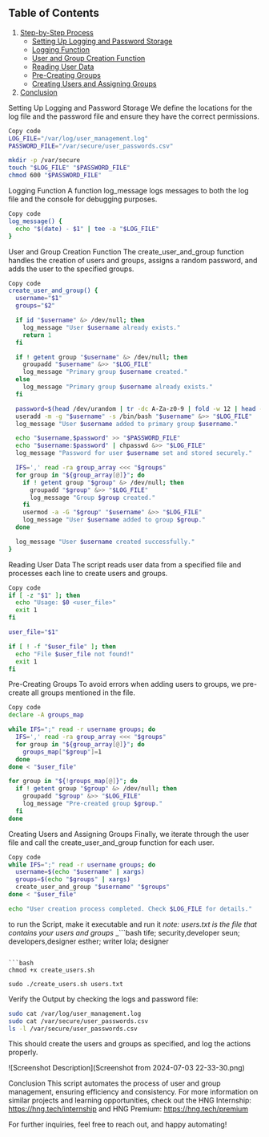 ## Table of Contents

1. [Step-by-Step Process](#step-by-step-process)
   - [Setting Up Logging and Password Storage](#setting-up-logging-and-password-storage)
   - [Logging Function](#logging-function)
   - [User and Group Creation Function](#user-and-group-creation-function)
   - [Reading User Data](#reading-user-data)
   - [Pre-Creating Groups](#pre-creating-groups)
   - [Creating Users and Assigning Groups](#creating-users-and-assigning-groups)
2. [Conclusion](#conclusion)



Setting Up Logging and Password Storage
We define the locations for the log file and the password file and ensure they have the correct permissions.

```bash
Copy code
LOG_FILE="/var/log/user_management.log"
PASSWORD_FILE="/var/secure/user_passwords.csv"

mkdir -p /var/secure
touch "$LOG_FILE" "$PASSWORD_FILE"
chmod 600 "$PASSWORD_FILE"
```

Logging Function
A function log_message logs messages to both the log file and the console for debugging purposes.

```bash
Copy code
log_message() {
  echo "$(date) - $1" | tee -a "$LOG_FILE"
}
```

User and Group Creation Function
The create_user_and_group function handles the creation of users and groups, assigns a random password, and adds the user to the specified groups.

```bash
Copy code
create_user_and_group() {
  username="$1"
  groups="$2"

  if id "$username" &> /dev/null; then
    log_message "User $username already exists."
    return 1
  fi

  if ! getent group "$username" &> /dev/null; then
    groupadd "$username" &>> "$LOG_FILE"
    log_message "Primary group $username created."
  else
    log_message "Primary group $username already exists."
  fi

  password=$(head /dev/urandom | tr -dc A-Za-z0-9 | fold -w 12 | head -n 1)
  useradd -m -g "$username" -s /bin/bash "$username" &>> "$LOG_FILE"
  log_message "User $username added to primary group $username."

  echo "$username,$password" >> "$PASSWORD_FILE"
  echo "$username:$password" | chpasswd &>> "$LOG_FILE"
  log_message "Password for user $username set and stored securely."

  IFS=',' read -ra group_array <<< "$groups"
  for group in "${group_array[@]}"; do
    if ! getent group "$group" &> /dev/null; then
      groupadd "$group" &>> "$LOG_FILE"
      log_message "Group $group created."
    fi
    usermod -a -G "$group" "$username" &>> "$LOG_FILE"
    log_message "User $username added to group $group."
  done

  log_message "User $username created successfully."
}
```

Reading User Data
The script reads user data from a specified file and processes each line to create users and groups.

```bash
Copy code
if [ -z "$1" ]; then
  echo "Usage: $0 <user_file>"
  exit 1
fi

user_file="$1"

if [ ! -f "$user_file" ]; then
  echo "File $user_file not found!"
  exit 1
fi
```

Pre-Creating Groups
To avoid errors when adding users to groups, we pre-create all groups mentioned in the file.

``` bash
Copy code
declare -A groups_map

while IFS=";" read -r username groups; do
  IFS=',' read -ra group_array <<< "$groups"
  for group in "${group_array[@]}"; do
    groups_map["$group"]=1
  done
done < "$user_file"

for group in "${!groups_map[@]}"; do
  if ! getent group "$group" &> /dev/null; then
    groupadd "$group" &>> "$LOG_FILE"
    log_message "Pre-created group $group."
  fi
done
```

Creating Users and Assigning Groups
Finally, we iterate through the user file and call the create_user_and_group function for each user.

```bash
Copy code
while IFS=";" read -r username groups; do
  username=$(echo "$username" | xargs)
  groups=$(echo "$groups" | xargs)
  create_user_and_group "$username" "$groups"
done < "$user_file"

echo "User creation process completed. Check $LOG_FILE for details."
```

to run the Script, make it executable and run it
_note: users.txt is the file that contains your users and groups_ 
_```bash tife; security,developer
seun; developers,designer
esther; writer
lola; designer
```_

```bash
chmod +x create_users.sh

sudo ./create_users.sh users.txt
```

Verify the Output by checking the logs and password file:

```bash
sudo cat /var/log/user_management.log
sudo cat /var/secure/user_passwords.csv
ls -l /var/secure/user_passwords.csv
```

This should create the users and groups as specified, and log the actions properly.

![Screenshot Description](Screenshot from 2024-07-03 22-33-30.png)


Conclusion
This script automates the process of user and group management, ensuring efficiency and consistency. For more information on similar projects and learning opportunities, check out the HNG Internship: https://hng.tech/internship and HNG Premium: https://hng.tech/premium

For further inquiries, feel free to reach out, and happy automating!

